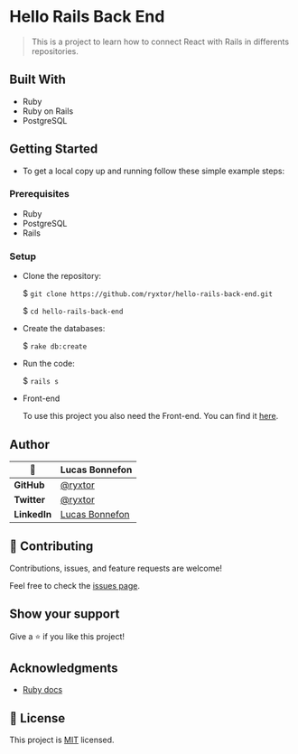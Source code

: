 # Hello Rails Back End

> This is a project to learn how to connect React with Rails in differents repositories.
## Built With

  - Ruby
  - Ruby on Rails
  - PostgreSQL

## Getting Started

- To get a local copy up and running follow these simple example steps:

### Prerequisites

  - Ruby
  - PostgreSQL
  - Rails

### Setup

- Clone the repository:

  $ `git clone https://github.com/ryxtor/hello-rails-back-end.git`

  $ `cd hello-rails-back-end`

- Create the databases:
  
  $ `rake db:create`

- Run the code:
  
  $ `rails s`

- Front-end

  To use this project you also need the Front-end. You can find it [here](https://github.com/ryxtor/hello-react-front-end). 
  
## Author

|    👤    | **Lucas Bonnefon**                                             |
| ------------ | ----------------------------------------------------        |
| **GitHub**   | [@ryxtor](https://github.com/ryxtor)                |
| **Twitter**  | [@ryxtor](https://twitter.com/ryxtor)              |
| **LinkedIn** | [Lucas Bonnefon](https://www.linkedin.com/in/lucasbonnefon/)|


## 🤝 Contributing

Contributions, issues, and feature requests are welcome!

Feel free to check the [issues page](../../issues/).

## Show your support

Give a ⭐️ if you like this project!

## Acknowledgments

- [Ruby docs](https://ruby-doc.org)

## 📝 License

This project is [MIT](./MIT.md) licensed.